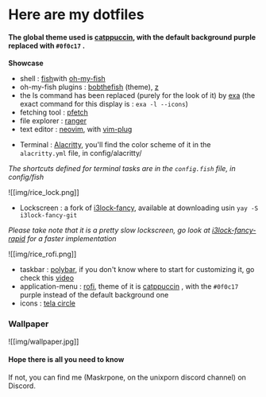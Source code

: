 # Here are my dotfiles
#### The global theme used is [catppuccin](https://github.com/catppuccin/catppuccin), with the default background purple replaced with `#0f0c17` .

 **Showcase**
<img sr="img/rice_terminal.png">

 * shell : [fish](https://github.com/fish-shell/fish-shell)with [oh-my-fish](https://github.com/oh-my-fish/oh-my-fish)
 * oh-my-fish plugins :  [bobthefish](https://github.com/oh-my-fish/theme-bobthefish) (theme), [z](https://github.com/oh-my-fish/plugin-z)
 * the ls command has been replaced (purely for the look of it) by [exa](https://github.com/ogham/exa) (the exact command for this display is : `exa -l --icons`)
 * fetching tool : [pfetch](https://github.com/dylanaraps/pfetch)
 * file explorer : [ranger](https://github.com/ranger/ranger)
 * text editor : [neovim](https://github.com/neovim/neovim), with [vim-plug](https://github.com/junegunn/vim-plug)
 - Terminal :  [Alacritty](https://github.com/alacritty/alacritty), you'll find the color scheme of it in the `alacritty.yml` file, in config/alacritty/
 
*The shortcuts defined for terminal tasks are in the `config.fish` file, in config/fish*

![[img/rice_lock.png]]

- Lockscreen : a fork of [i3lock-fancy](https://github.com/meskarune/i3lock-fancy), available at downloading usin `yay -S i3lock-fancy-git`

*Please take note that it is a pretty slow lockscreen, go look at [i3lock-fancy-rapid](https://github.com/yvbbrjdr/i3lock-fancy-rapid) for a faster implementation*

![[img/rice_rofi.png]]
- taskbar : [polybar](https://github.com/polybar/polybar), if you don't know where to start for customizing it, go check this [video](https://www.youtube.com/watch?v=cLB008-FJ5o)
- application-menu : [rofi](https://github.com/davatorium/rofi), theme of it is [catppuccin](https://github.com/catppuccin/catppuccin) , with the `#0f0c17` purple instead of the default background one
- icons : [tela circle](https://github.com/vinceliuice/Tela-circle-icon-theme)

### Wallpaper
![[img/wallpaper.jpg]]

#### Hope there is all you need to know
If not, you can find me (Maskrpone, on the unixporn discord channel) on Discord.
